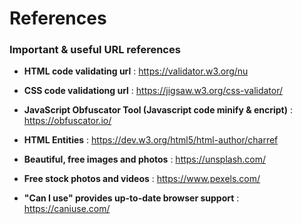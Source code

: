 # References
### Important &amp; useful URL references

 - **HTML code validating url** : https://validator.w3.org/nu 

 - **CSS code validationg url** : https://jigsaw.w3.org/css-validator/

 - **JavaScript Obfuscator Tool (Javascript code minify & encript)** : https://obfuscator.io/

 - **HTML Entities** : https://dev.w3.org/html5/html-author/charref

 - **Beautiful, free images and photos** : https://unsplash.com/

 - **Free stock photos and videos**  : https://www.pexels.com/

 - **"Can I use" provides up-to-date browser support** : https://caniuse.com/

